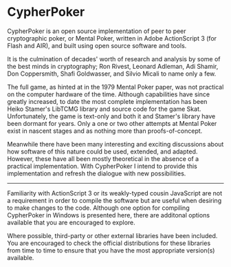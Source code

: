 CypherPoker
===========

CypherPoker is an open source implementation of peer to peer cryptographic poker, or Mental Poker, written in Adobe ActionScript 3 (for Flash and AIR), and built using open source software and tools.

It is the culmination of decades' worth of research and analysis by some of the best minds in cryptography; Ron Rivest, Leonard Adleman,  Adi Shamir, Don Coppersmith, Shafi Goldwasser, and Silvio Micali to name only a few.

The full game, as hinted at in the 1979 Mental Poker paper, was not practical on the computer hardware of the time. Although capabilities have since greatly increased, to date the most complete implementation has been Heiko Stamer's LibTCMG library and source code for the game Skat. Unfortunately, the game is text-only and both it and Stamer's library have been dormant for years. Only a one or two other attempts at Mental Poker exist in nascent stages and as nothing more than proofs-of-concept.

Meanwhile there have been many interesting and exciting discussions about how software of this nature could be used, extended, and adapted. However, these have all been mostly theoretical in the absence of a practical implementation. With CypherPoker I intend to provide this implementation and refresh the dialogue with new possibilities.

---

Familiarity with ActionScript 3 or its weakly-typed cousin JavaScript are not a requirement in order to compile the software but are useful when desiring to make changes to the code. Although one option for compiling CypherPoker in Windows is presented here, there are additonal options available that you are encouraged to explore.

Where possible, third-party or other external libraries have been included. You are encouraged to check the official distributions for these libraries from time to time to ensure that you have the most appropriate version(s) available.
